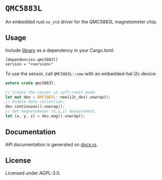 # `QMC5883L`

An embedded rust `no_std` driver for the QMC5883L magnetometer chip.

## Usage

Include [library](https://crates.io/crates/qmc5883l) as a dependency in your Cargo.toml:

```
[dependencies.qmc5883l]
version = "<version>"
```

To use the sensor, call `QMC5883L::new` with an embedded-hal i2c device:
```rust
extern crate qmc5883l;

// Create the sensor in soft-reset mode.
let mut dev = QMC5883L::new(i2c_dev).unwrap();
// Enable data collection.
dev.continuous().unwrap();
// Get magnetometer (x,y,z) measurement.
let (x, y, z) = dev.mag().unwrap();
```

## Documentation

API documentation is generated on [docs.rs](https://docs.rs/qmc5883l).

## License

Licensed under AGPL-3.0.

